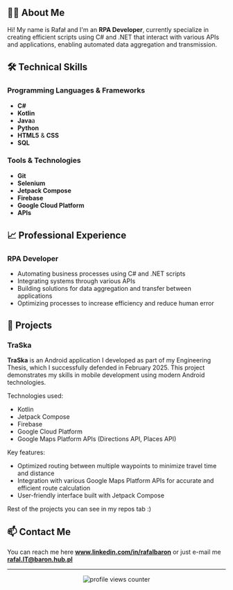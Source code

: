 ## 👨‍💻 About Me
Hi! My name is Rafał and I'm an **RPA Developer**, currently specialize in creating efficient scripts using C# and .NET that interact with various APIs and applications, enabling automated data aggregation and transmission.

## 🛠️ Technical Skills

### Programming Languages & Frameworks
- **C#**
- **Kotlin**
- **Java**a
- **Python**
- **HTML5** & **CSS**
- **SQL**

### Tools & Technologies
- **Git**
- **Selenium**
- **Jetpack Compose**
- **Firebase**
- **Google Cloud Platform**
- **APIs**

## 📈 Professional Experience

### RPA Developer
- Automating business processes using C# and .NET scripts
- Integrating systems through various APIs
- Building solutions for data aggregation and transfer between applications
- Optimizing processes to increase efficiency and reduce human error

## 🚀 Projects

### TraSka

**TraSka** is an Android application I developed as part of my Engineering Thesis, which I successfully defended in February 2025. This project demonstrates my skills in mobile development using modern Android technologies.

Technologies used:

- Kotlin
- Jetpack Compose
- Firebase
- Google Cloud Platform
- Google Maps Platform APIs (Directions API, Places API)

Key features:

- Optimized routing between multiple waypoints to minimize travel time and distance
- Integration with various Google Maps Platform APIs for accurate and efficient route calculation
- User-friendly interface built with Jetpack Compose

Rest of the projects you can see in my repos tab :)

## 📫 Contact Me

You can reach me here **www.linkedin.com/in/rafalbaron** or just e-mail me **rafal.IT@baron.hub.pl**

---

<div align="center">
  <img src="https://komarev.com/ghpvc/?username=rafalBaron&label=Profile%20views&color=0e75b6&style=flat" alt="profile views counter">
</div>
